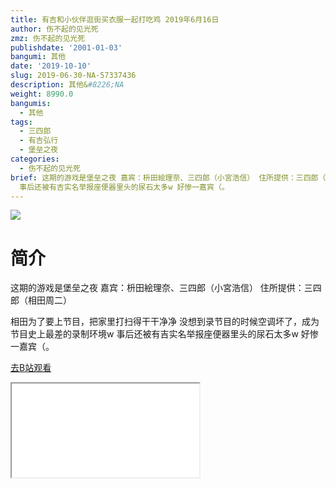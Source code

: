 ```yaml
---
title: 有吉和小伙伴逛街买衣服一起打吃鸡 2019年6月16日
author: 伤不起的见光死
zmz: 伤不起的见光死
publishdate: '2001-01-03'
bangumi: 其他
date: '2019-10-10'
slug: 2019-06-30-NA-57337436
description: 其他&#8226;NA
weight: 8990.0
bangumis:
  - 其他
tags:
  - 三四郎
  - 有吉弘行
  - 堡垒之夜
categories:
  - 伤不起的见光死
brief: 这期的游戏是堡垒之夜 嘉宾：枡田絵理奈、三四郎（小宮浩信） 住所提供：三四郎（相田周二） 相田为了要上节目，把家里打扫得干干净净 没想到录节目的时候空调坏了，成为节目史上最差的录制环境w
  事后还被有吉实名举报座便器里头的尿石太多w 好惨一嘉宾（。
---
```

![](https://raw.githubusercontent.com/tcgriffith/owaraisite/master/static/tmpimg/99265e00c407b35e6149e27167d2a0616b9a18b2.png.480.jpg)
# 简介  
这期的游戏是堡垒之夜
嘉宾：枡田絵理奈、三四郎（小宮浩信）
住所提供：三四郎（相田周二）

相田为了要上节目，把家里打扫得干干净净
没想到录节目的时候空调坏了，成为节目史上最差的录制环境w
事后还被有吉实名举报座便器里头的尿石太多w
好惨一嘉宾（。  

[去B站观看](https://www.bilibili.com/video/av57337436/)
<div class ="resp-container"><iframe class="testiframe" src="//player.bilibili.com/player.html?aid=57337436"", scrolling="no", allowfullscreen="true" > </iframe></div> 
